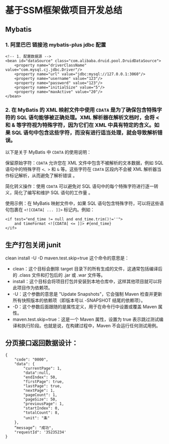 # 基于SSM框架做项目开发总结

## Mybatis

### 1. 阿里巴巴 链接池 mybatis-plus jdbc 配置

```
<!-- 1. 配置数据源 -->
<bean id="dataSource" class="com.alibaba.druid.pool.DruidDataSource">
    <property name="driverClassName" value="com.mysql.cj.jdbc.Driver"/>
    <property name="url" value="jdbc:mysql://127.0.0.1:3060"/>
    <property name="username" value="123"/>
    <property name="password" value="123"/>
    <property name="initialSize" value="5"/>
    <property name="maxActive" value="20"/>
</bean>
```

### 2. 在 MyBatis 的 XML 映射文件中使用 `CDATA` 是为了确保包含特殊字符的 SQL 语句能够被正确处理。XML 解析器在解析文档时，会将 < 和 & 等字符视为特殊字符，因为它们在 XML 中具有特定的含义。如果 SQL 语句中包含这些字符，而没有进行适当处理，就会导致解析错误。

以下是关于 MyBatis 中 `CDATA` 的使用说明：

保留原始字符：`CDATA` 允许您在 XML 文件中包含不被解析的文本数据，例如 SQL 语句中的特殊字符 `<、>` 和 `&` 等。这些字符在 `CDATA` 区段内不会被 XML 解析器当作标记解析，从而避免了解析错误
。

简化转义操作：使用 `CDATA` 可以避免对 SQL 语句中的每个特殊字符进行逐一转义，简化了编写和维护 SQL 语句的工作量
。

使用示例：在 MyBatis 映射文件中，如果 SQL 语句包含特殊字符，可以将这些语句包裹在 `<![CDATA[ ... ]]>` 标记内。例如：

```
<if test="end_time != null and end_time.trim()!=''">
    and timeFormat <![CDATA[ <= ]]> #{end_time}
</if>
```

## 生产打包关闭 junit

clean install -U -D maven.test.skip=true 这个命令的意思是：

* clean：这个目标会删除 target 目录下的所有生成的文件，这通常包括编译后的 .class 文件和打包后的 .jar 或 .war 文件等。
* install：这个目标会将项目打包并安装到本地仓库中，这样其他项目就可以将此项目作为依赖项。
* -U：这个参数的意思是 "Update Snapshots"，它会强制 Maven 检查并更新所有快照版本的依赖项（即版本号以 -SNAPSHOT 结尾的依赖项）。
* -D：这个参数后面跟随的是属性定义，用于在命令行中设置或覆盖 Maven 属性。
* maven.test.skip=true：这是一个 Maven 属性，设置为 true 表示跳过测试编译和执行阶段。也就是说，在构建过程中，Maven 不会运行任何测试用例。

## 分页接口返回数据设计：

```
{
    "code": "0000",
    "data": {
        "currentPage": 1,
        "data":null,
        "endIndex": 50,
        "firstPage": true,
        "lastPage": true,
        "nextPage": 1,
        "pageCount": 1,
        "pageSize": 50,
        "previousPage": 1,
        "startIndex": 0,
        "totalCount": 8,
        "unit": "条"
    },
    “message”: "成功",
    "requestId": '35235234'
}
```